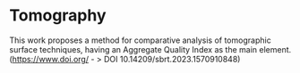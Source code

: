 # Tomography
This work proposes a method for comparative analysis of tomographic surface techniques, having an Aggregate Quality Index as the main element. (https://www.doi.org/ - > DOI 10.14209/sbrt.2023.1570910848)
